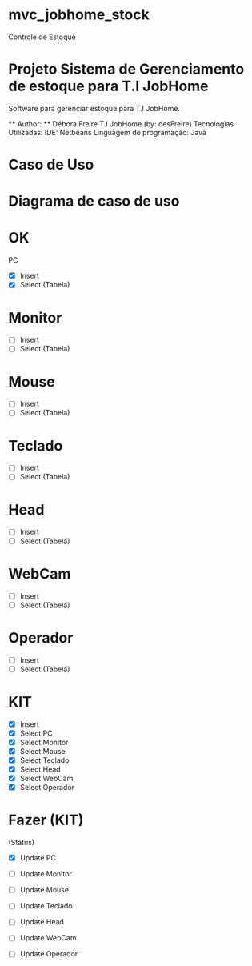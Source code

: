 # mvc_jobhome_stock
Controle de Estoque
# Projeto Sistema de Gerenciamento de estoque para T.I JobHome

Software para gerenciar estoque para T.I JobHome.

** Author: ** Débora Freire T.I JobHome (by: desFreire)
Tecnologias Utilizadas:
    IDE: Netbeans
    Linguagem de programação: Java
# Caso de Uso 
# Diagrama de caso de uso
# OK
PC
- [x]  Insert 
- [x]  Select (Tabela)
# Monitor 
- [ ] Insert
- [ ] Select (Tabela)
# Mouse 
- [ ] Insert
- [ ] Select (Tabela)
# Teclado
- [ ] Insert
- [ ] Select (Tabela)
# Head 
- [ ] Insert
- [ ] Select (Tabela)
# WebCam
- [ ] Insert
- [ ] Select (Tabela)
# Operador 
- [ ] Insert
- [ ] Select (Tabela)
# KIT 
- [x] Insert 
- [x] Select PC
- [x] Select Monitor
- [x] Select Mouse
- [x] Select Teclado
- [x] Select Head
- [x] Select WebCam
- [x] Select Operador
# Fazer (KIT)
(Status)
- [x] Update PC
- [ ] Update Monitor
- [ ] Update Mouse 
- [ ] Update Teclado
- [ ] Update Head
- [ ] Update WebCam
- [ ] Update Operador
 
